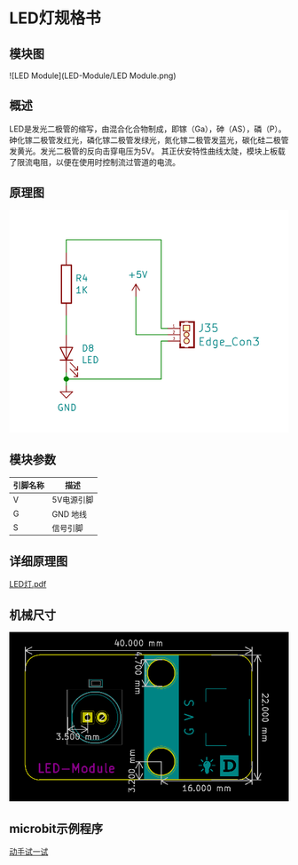 # LED灯规格书

## 模块图

![LED Module](LED-Module/LED Module.png)

## 概述

​		LED是发光二极管的缩写，由混合化合物制成，即镓（Ga），砷（AS），磷（P）。 砷化镓二极管发红光，磷化镓二极管发绿光，氮化镓二极管发蓝光，碳化硅二极管发黄光。发光二极管的反向击穿电压为5V。 其正伏安特性曲线太陡，模块上板载了限流电阻，以便在使用时控制流过管道的电流。

## 原理图

![5](LED-Module/5.png)

## 模块参数

| 引脚名称 | 描述       |
| -------- | ---------- |
| V        | 5V电源引脚 |
| G        | GND 地线   |
| S        | 信号引脚   |

## 详细原理图

 [LED灯.pdf](LED-Module/LED灯.pdf) 

## 机械尺寸

![3](LED-Module/3.png)

## microbit示例程序

<a href="https://makecode.microbit.org/_AH6JqT4trAid" target="_blank">动手试一试</a>